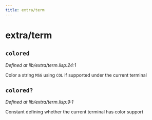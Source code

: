 ```yaml
---
title: extra/term
---
```

# extra/term
## `colored`
*Defined at lib/extra/term.lisp:24:1*

Color a string `MSG` using `COL` if supported under the current terminal

## `colored?`
*Defined at lib/extra/term.lisp:9:1*

Constant defining whether the current terminal has color support

